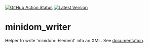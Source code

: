 [![GitHub Action Status][github_actions_badge]][github_actions]
[![Latest Version]][crates.io]

[github_actions_badge]: https://img.shields.io/github/workflow/status/hove-io/minidom_writer/Continuous%20Integration
[github_actions]: https://github.com/hove-io/minidom_writer/actions
[Latest Version]: https://img.shields.io/crates/v/minidom_writer.svg    
[crates.io]: https://crates.io/crates/minidom_writer                    

# minidom_writer
Helper to write 'minidom::Element' into an XML. See [documentation](https://docs.rs/minidom_writer).
